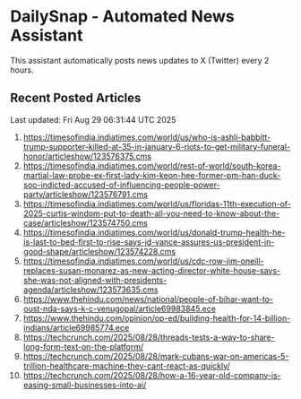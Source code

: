 # DailySnap - Automated News Assistant

This assistant automatically posts news updates to X (Twitter) every 2 hours.

## Recent Posted Articles

Last updated: Fri Aug 29 06:31:44 UTC 2025

1. https://timesofindia.indiatimes.com/world/us/who-is-ashli-babbitt-trump-supporter-killed-at-35-in-january-6-riots-to-get-military-funeral-honor/articleshow/123576375.cms
2. https://timesofindia.indiatimes.com/world/rest-of-world/south-korea-martial-law-probe-ex-first-lady-kim-keon-hee-former-pm-han-duck-soo-indicted-accused-of-influencing-people-power-party/articleshow/123576791.cms
3. https://timesofindia.indiatimes.com/world/us/floridas-11th-execution-of-2025-curtis-windom-put-to-death-all-you-need-to-know-about-the-case/articleshow/123574750.cms
4. https://timesofindia.indiatimes.com/world/us/donald-trump-health-he-is-last-to-bed-first-to-rise-says-jd-vance-assures-us-president-in-good-shape/articleshow/123574228.cms
5. https://timesofindia.indiatimes.com/world/us/cdc-row-jim-oneill-replaces-susan-monarez-as-new-acting-director-white-house-says-she-was-not-aligned-with-presidents-agenda/articleshow/123573635.cms
6. https://www.thehindu.com/news/national/people-of-bihar-want-to-oust-nda-says-k-c-venugopal/article69983845.ece
7. https://www.thehindu.com/opinion/op-ed/building-health-for-14-billion-indians/article69985774.ece
8. https://techcrunch.com/2025/08/28/threads-tests-a-way-to-share-long-form-text-on-the-platform/
9. https://techcrunch.com/2025/08/28/mark-cubans-war-on-americas-5-trillion-healthcare-machine-they-cant-react-as-quickly/
10. https://techcrunch.com/2025/08/28/how-a-16-year-old-company-is-easing-small-businesses-into-ai/
